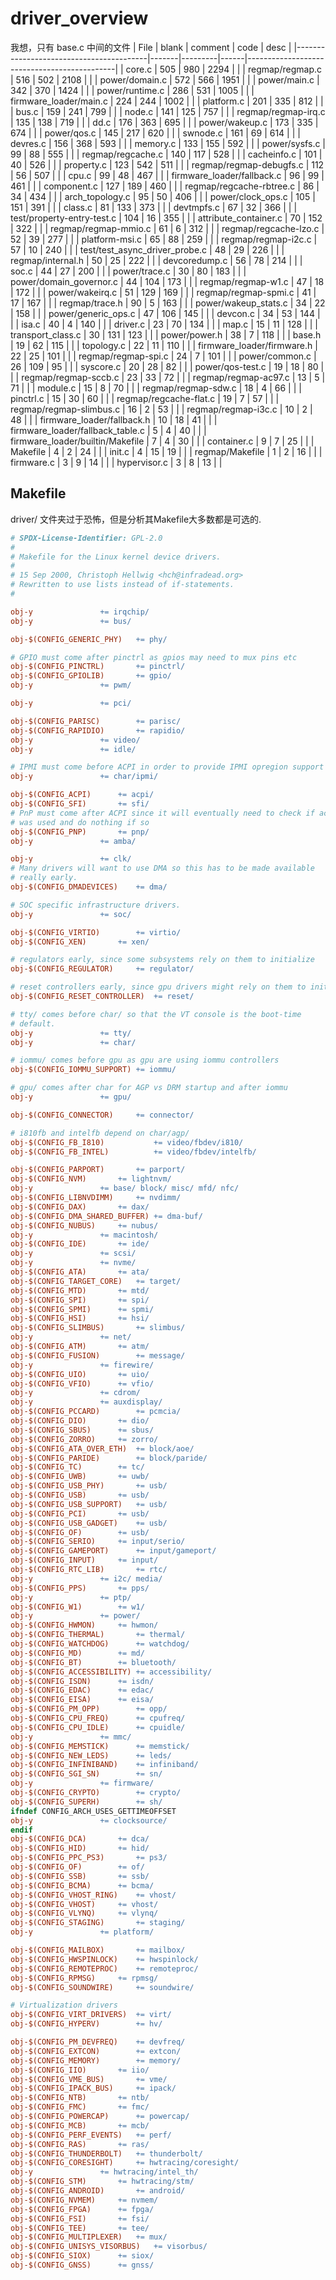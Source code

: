 # driver_overview


我想，只有 base.c 中间的文件
| File                                    | blank | comment | code | desc                                        |
|-----------------------------------------|-------|---------|------|---------------------------------------------|
| core.c                                  | 505   | 980     | 2294 |  |
| regmap/regmap.c                         | 516   | 502     | 2108 |                                             |
| power/domain.c                          | 572   | 566     | 1951 |                                             |
| power/main.c                            | 342   | 370     | 1424 |                                             |
| power/runtime.c                         | 286   | 531     | 1005 |                                             |
| firmware_loader/main.c                  | 224   | 244     | 1002 |                                             |
| platform.c                              | 201   | 335     | 812  |                                             |
| bus.c                                   | 159   | 241     | 799  |                                             |
| node.c                                  | 141   | 125     | 757  |                                             |
| regmap/regmap-irq.c                     | 135   | 138     | 719  |                                             |
| dd.c                                    | 176   | 363     | 695  |                                             |
| power/wakeup.c                          | 173   | 335     | 674  |                                             |
| power/qos.c                             | 145   | 217     | 620  |                                             |
| swnode.c                                | 161   | 69      | 614  |                                             |
| devres.c                                | 156   | 368     | 593  |                                             |
| memory.c                                | 133   | 155     | 592  |                                             |
| power/sysfs.c                           | 99    | 88      | 555  |                                             |
| regmap/regcache.c                       | 140   | 117     | 528  |                                             |
| cacheinfo.c                             | 101   | 40      | 526  |                                             |
| property.c                              | 123   | 542     | 511  |                                             |
| regmap/regmap-debugfs.c                 | 112   | 56      | 507  |                                             |
| cpu.c                                   | 99    | 48      | 467  |                                             |
| firmware_loader/fallback.c              | 96    | 99      | 461  |                                             |
| component.c                             | 127   | 189     | 460  |                                             |
| regmap/regcache-rbtree.c                | 86    | 34      | 434  |                                             |
| arch_topology.c                         | 95    | 50      | 406  |                                             |
| power/clock_ops.c                       | 105   | 151     | 391  |                                             |
| class.c                                 | 81    | 133     | 373  |                                             |
| devtmpfs.c                              | 67    | 32      | 366  |                                             |
| test/property-entry-test.c              | 104   | 16      | 355  |                                             |
| attribute_container.c                   | 70    | 152     | 322  |                                             |
| regmap/regmap-mmio.c                    | 61    | 6       | 312  |                                             |
| regmap/regcache-lzo.c                   | 52    | 39      | 277  |                                             |
| platform-msi.c                          | 65    | 88      | 259  |                                             |
| regmap/regmap-i2c.c                     | 57    | 10      | 240  |                                             |
| test/test_async_driver_probe.c          | 48    | 29      | 226  |                                             |
| regmap/internal.h                       | 50    | 25      | 222  |                                             |
| devcoredump.c                           | 56    | 78      | 214  |                                             |
| soc.c                                   | 44    | 27      | 200  |                                             |
| power/trace.c                           | 30    | 80      | 183  |                                             |
| power/domain_governor.c                 | 44    | 104     | 173  |                                             |
| regmap/regmap-w1.c                      | 47    | 18      | 172  |                                             |
| power/wakeirq.c                         | 51    | 129     | 169  |                                             |
| regmap/regmap-spmi.c                    | 41    | 17      | 167  |                                             |
| regmap/trace.h                          | 90    | 5       | 163  |                                             |
| power/wakeup_stats.c                    | 34    | 22      | 158  |                                             |
| power/generic_ops.c                     | 47    | 106     | 145  |                                             |
| devcon.c                                | 34    | 53      | 144  |                                             |
| isa.c                                   | 40    | 4       | 140  |                                             |
| driver.c                                | 23    | 70      | 134  |                                             |
| map.c                                   | 15    | 11      | 128  |                                             |
| transport_class.c                       | 30    | 131     | 123  |                                             |
| power/power.h                           | 38    | 7       | 118  |                                             |
| base.h                                  | 19    | 62      | 115  |                                             |
| topology.c                              | 22    | 11      | 110  |                                             |
| firmware_loader/firmware.h              | 22    | 25      | 101  |                                             |
| regmap/regmap-spi.c                     | 24    | 7       | 101  |                                             |
| power/common.c                          | 26    | 109     | 95   |                                             |
| syscore.c                               | 20    | 28      | 82   |                                             |
| power/qos-test.c                        | 19    | 18      | 80   |                                             |
| regmap/regmap-sccb.c                    | 23    | 33      | 72   |                                             |
| regmap/regmap-ac97.c                    | 13    | 5       | 71   |                                             |
| module.c                                | 15    | 8       | 70   |                                             |
| regmap/regmap-sdw.c                     | 18    | 4       | 66   |                                             |
| pinctrl.c                               | 15    | 30      | 60   |                                             |
| regmap/regcache-flat.c                  | 19    | 7       | 57   |                                             |
| regmap/regmap-slimbus.c                 | 16    | 2       | 53   |                                             |
| regmap/regmap-i3c.c                     | 10    | 2       | 48   |                                             |
| firmware_loader/fallback.h              | 10    | 18      | 41   |                                             |
| firmware_loader/fallback_table.c        | 5     | 4       | 40   |                                             |
| firmware_loader/builtin/Makefile        | 7     | 4       | 30   |                                             |
| container.c                             | 9     | 7       | 25   |                                             |
| Makefile                                | 4     | 2       | 24   |                                             |
| init.c                                  | 4     | 15      | 19   |                                             |
| regmap/Makefile                         | 1     | 2       | 16   |                                             |
| firmware.c                              | 3     | 9       | 14   |                                             |
| hypervisor.c                            | 3     | 8       | 13   |                                             |








## Makefile 
driver/ 文件夹过于恐怖，但是分析其Makefile大多数都是可选的.

```Makefile
# SPDX-License-Identifier: GPL-2.0
#
# Makefile for the Linux kernel device drivers.
#
# 15 Sep 2000, Christoph Hellwig <hch@infradead.org>
# Rewritten to use lists instead of if-statements.
#

obj-y				+= irqchip/
obj-y				+= bus/

obj-$(CONFIG_GENERIC_PHY)	+= phy/

# GPIO must come after pinctrl as gpios may need to mux pins etc
obj-$(CONFIG_PINCTRL)		+= pinctrl/
obj-$(CONFIG_GPIOLIB)		+= gpio/
obj-y				+= pwm/

obj-y				+= pci/

obj-$(CONFIG_PARISC)		+= parisc/
obj-$(CONFIG_RAPIDIO)		+= rapidio/
obj-y				+= video/
obj-y				+= idle/

# IPMI must come before ACPI in order to provide IPMI opregion support
obj-y				+= char/ipmi/

obj-$(CONFIG_ACPI)		+= acpi/
obj-$(CONFIG_SFI)		+= sfi/
# PnP must come after ACPI since it will eventually need to check if acpi
# was used and do nothing if so
obj-$(CONFIG_PNP)		+= pnp/
obj-y				+= amba/

obj-y				+= clk/
# Many drivers will want to use DMA so this has to be made available
# really early.
obj-$(CONFIG_DMADEVICES)	+= dma/

# SOC specific infrastructure drivers.
obj-y				+= soc/

obj-$(CONFIG_VIRTIO)		+= virtio/
obj-$(CONFIG_XEN)		+= xen/

# regulators early, since some subsystems rely on them to initialize
obj-$(CONFIG_REGULATOR)		+= regulator/

# reset controllers early, since gpu drivers might rely on them to initialize
obj-$(CONFIG_RESET_CONTROLLER)	+= reset/

# tty/ comes before char/ so that the VT console is the boot-time
# default.
obj-y				+= tty/
obj-y				+= char/

# iommu/ comes before gpu as gpu are using iommu controllers
obj-$(CONFIG_IOMMU_SUPPORT)	+= iommu/

# gpu/ comes after char for AGP vs DRM startup and after iommu
obj-y				+= gpu/

obj-$(CONFIG_CONNECTOR)		+= connector/

# i810fb and intelfb depend on char/agp/
obj-$(CONFIG_FB_I810)           += video/fbdev/i810/
obj-$(CONFIG_FB_INTEL)          += video/fbdev/intelfb/

obj-$(CONFIG_PARPORT)		+= parport/
obj-$(CONFIG_NVM)		+= lightnvm/
obj-y				+= base/ block/ misc/ mfd/ nfc/
obj-$(CONFIG_LIBNVDIMM)		+= nvdimm/
obj-$(CONFIG_DAX)		+= dax/
obj-$(CONFIG_DMA_SHARED_BUFFER) += dma-buf/
obj-$(CONFIG_NUBUS)		+= nubus/
obj-y				+= macintosh/
obj-$(CONFIG_IDE)		+= ide/
obj-y				+= scsi/
obj-y				+= nvme/
obj-$(CONFIG_ATA)		+= ata/
obj-$(CONFIG_TARGET_CORE)	+= target/
obj-$(CONFIG_MTD)		+= mtd/
obj-$(CONFIG_SPI)		+= spi/
obj-$(CONFIG_SPMI)		+= spmi/
obj-$(CONFIG_HSI)		+= hsi/
obj-$(CONFIG_SLIMBUS)		+= slimbus/
obj-y				+= net/
obj-$(CONFIG_ATM)		+= atm/
obj-$(CONFIG_FUSION)		+= message/
obj-y				+= firewire/
obj-$(CONFIG_UIO)		+= uio/
obj-$(CONFIG_VFIO)		+= vfio/
obj-y				+= cdrom/
obj-y				+= auxdisplay/
obj-$(CONFIG_PCCARD)		+= pcmcia/
obj-$(CONFIG_DIO)		+= dio/
obj-$(CONFIG_SBUS)		+= sbus/
obj-$(CONFIG_ZORRO)		+= zorro/
obj-$(CONFIG_ATA_OVER_ETH)	+= block/aoe/
obj-$(CONFIG_PARIDE) 		+= block/paride/
obj-$(CONFIG_TC)		+= tc/
obj-$(CONFIG_UWB)		+= uwb/
obj-$(CONFIG_USB_PHY)		+= usb/
obj-$(CONFIG_USB)		+= usb/
obj-$(CONFIG_USB_SUPPORT)	+= usb/
obj-$(CONFIG_PCI)		+= usb/
obj-$(CONFIG_USB_GADGET)	+= usb/
obj-$(CONFIG_OF)		+= usb/
obj-$(CONFIG_SERIO)		+= input/serio/
obj-$(CONFIG_GAMEPORT)		+= input/gameport/
obj-$(CONFIG_INPUT)		+= input/
obj-$(CONFIG_RTC_LIB)		+= rtc/
obj-y				+= i2c/ media/
obj-$(CONFIG_PPS)		+= pps/
obj-y				+= ptp/
obj-$(CONFIG_W1)		+= w1/
obj-y				+= power/
obj-$(CONFIG_HWMON)		+= hwmon/
obj-$(CONFIG_THERMAL)		+= thermal/
obj-$(CONFIG_WATCHDOG)		+= watchdog/
obj-$(CONFIG_MD)		+= md/
obj-$(CONFIG_BT)		+= bluetooth/
obj-$(CONFIG_ACCESSIBILITY)	+= accessibility/
obj-$(CONFIG_ISDN)		+= isdn/
obj-$(CONFIG_EDAC)		+= edac/
obj-$(CONFIG_EISA)		+= eisa/
obj-$(CONFIG_PM_OPP)		+= opp/
obj-$(CONFIG_CPU_FREQ)		+= cpufreq/
obj-$(CONFIG_CPU_IDLE)		+= cpuidle/
obj-y				+= mmc/
obj-$(CONFIG_MEMSTICK)		+= memstick/
obj-$(CONFIG_NEW_LEDS)		+= leds/
obj-$(CONFIG_INFINIBAND)	+= infiniband/
obj-$(CONFIG_SGI_SN)		+= sn/
obj-y				+= firmware/
obj-$(CONFIG_CRYPTO)		+= crypto/
obj-$(CONFIG_SUPERH)		+= sh/
ifndef CONFIG_ARCH_USES_GETTIMEOFFSET
obj-y				+= clocksource/
endif
obj-$(CONFIG_DCA)		+= dca/
obj-$(CONFIG_HID)		+= hid/
obj-$(CONFIG_PPC_PS3)		+= ps3/
obj-$(CONFIG_OF)		+= of/
obj-$(CONFIG_SSB)		+= ssb/
obj-$(CONFIG_BCMA)		+= bcma/
obj-$(CONFIG_VHOST_RING)	+= vhost/
obj-$(CONFIG_VHOST)		+= vhost/
obj-$(CONFIG_VLYNQ)		+= vlynq/
obj-$(CONFIG_STAGING)		+= staging/
obj-y				+= platform/

obj-$(CONFIG_MAILBOX)		+= mailbox/
obj-$(CONFIG_HWSPINLOCK)	+= hwspinlock/
obj-$(CONFIG_REMOTEPROC)	+= remoteproc/
obj-$(CONFIG_RPMSG)		+= rpmsg/
obj-$(CONFIG_SOUNDWIRE)		+= soundwire/

# Virtualization drivers
obj-$(CONFIG_VIRT_DRIVERS)	+= virt/
obj-$(CONFIG_HYPERV)		+= hv/

obj-$(CONFIG_PM_DEVFREQ)	+= devfreq/
obj-$(CONFIG_EXTCON)		+= extcon/
obj-$(CONFIG_MEMORY)		+= memory/
obj-$(CONFIG_IIO)		+= iio/
obj-$(CONFIG_VME_BUS)		+= vme/
obj-$(CONFIG_IPACK_BUS)		+= ipack/
obj-$(CONFIG_NTB)		+= ntb/
obj-$(CONFIG_FMC)		+= fmc/
obj-$(CONFIG_POWERCAP)		+= powercap/
obj-$(CONFIG_MCB)		+= mcb/
obj-$(CONFIG_PERF_EVENTS)	+= perf/
obj-$(CONFIG_RAS)		+= ras/
obj-$(CONFIG_THUNDERBOLT)	+= thunderbolt/
obj-$(CONFIG_CORESIGHT)		+= hwtracing/coresight/
obj-y				+= hwtracing/intel_th/
obj-$(CONFIG_STM)		+= hwtracing/stm/
obj-$(CONFIG_ANDROID)		+= android/
obj-$(CONFIG_NVMEM)		+= nvmem/
obj-$(CONFIG_FPGA)		+= fpga/
obj-$(CONFIG_FSI)		+= fsi/
obj-$(CONFIG_TEE)		+= tee/
obj-$(CONFIG_MULTIPLEXER)	+= mux/
obj-$(CONFIG_UNISYS_VISORBUS)	+= visorbus/
obj-$(CONFIG_SIOX)		+= siox/
obj-$(CONFIG_GNSS)		+= gnss/
```



